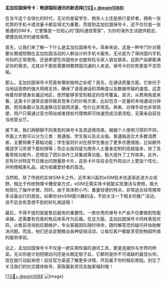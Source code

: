 **孟加拉国保号卡：畅游国际通讯的新选择[[TG💪+ @esim1088](https://t.me/s/esim1088)]**

在当今这个全球化的时代，无论你是留学生、商务人士还是旅行爱好者，拥有一张优质的手机卡或流量卡都显得尤为重要。而提到孟加拉国保号卡，这不仅仅是一张普通的SIM卡，它更像是一位贴心的“国际通信管家”，为你的海外生活提供稳定、便捷且经济的通信保障。

首先，让我们来了解一下什么是孟加拉国保号卡。简单来说，这是一种专门针对需要长期或短期在孟加拉国活动的人群设计的手机卡服务。无论是为了保持国内手机号码的正常使用，还是希望在异国他乡也能轻松与家人朋友联系，这款产品都能满足你的需求。尤其对于那些需要频繁跨国沟通的人来说，保号卡的优势更是不言而喻。

那么，孟加拉国保号卡究竟有哪些独特之处呢？首先，在通话质量方面，它依托于当地运营商的强大网络支持，确保了语音通话的清晰度以及数据传输的速度。这意味着你即使身处偏远地区，依然能够享受到稳定的信号覆盖。其次，从费用角度来看，这类卡片通常会提供极具竞争力的价格方案，比如包含一定量的本地通话分钟数、短信条数以及高速移动互联网流量，性价比非常高。再者，办理手续也非常简便，用户只需通过官方网站或者授权代理商即可快速完成注册流程，无需亲自前往当地营业厅。

接下来，我们再聊聊不同类型的保号卡及其适用场景。根据个人使用习惯的不同，市面上大致可以分为三类：普通版、学生版以及企业版。普通版适合大多数消费者，主要侧重于基础功能；学生版则针对在校学生推出了更多优惠措施，比如额外赠送学习资源下载权限等；而企业版则是为商务人士量身定制的高级版本，除了具备常规功能外，还增加了团队协作工具集成等功能，极大提升了工作效率。此外，还有针对特定节日推出的限量款卡片，这些卡片往往会在外观设计上更加个性化，并附赠精美礼品，成为收藏爱好者的首选。

当然啦，除了传统的实体SIM卡之外，近年来兴起的eSIM技术也逐渐走进大众视野。相比于传统物理卡槽安装方式，eSIM无需实体卡就能实现激活与使用，极大地简化了操作步骤。同时，由于其体积小巧、重量轻便的特点，非常适合经常携带多设备出行的朋友。如果你对eSIM感兴趣的话，不妨关注一下相关的推广活动，说不定会有意想不到的好礼相送哦！

最后，不得不提的就是售后服务的重要性。一款优秀的保号卡产品不仅要做到性能卓越，还需要有完善的售后体系作为后盾。在这方面，孟加拉国保号卡同样表现优异。从售前咨询到后期维护，专业客服团队随时待命，随时解答您的疑问并协助解决问题。而且，他们还会定期推出各种促销活动，让每位客户都能享受到物超所值的服务体验。

总之，孟加拉国保号卡不仅是一款实用性强的通讯工具，更是连接你与世界的桥梁。无论你是计划短期访问还是长期定居于此，它都将是你不可或缺的最佳伙伴。现在就行动起来吧！前往官方渠道了解更多详情，开启属于你的精彩旅程。别忘了关注我们的社交媒体账号，获取最新资讯及独家福利哦！

[[TG💪+ @esim1088](https://t.me/s/esim1088) ![Image](https://i.postimg.cc/4NQfJmqS/Snipaste-2025-05-13-00-14-12.png)]